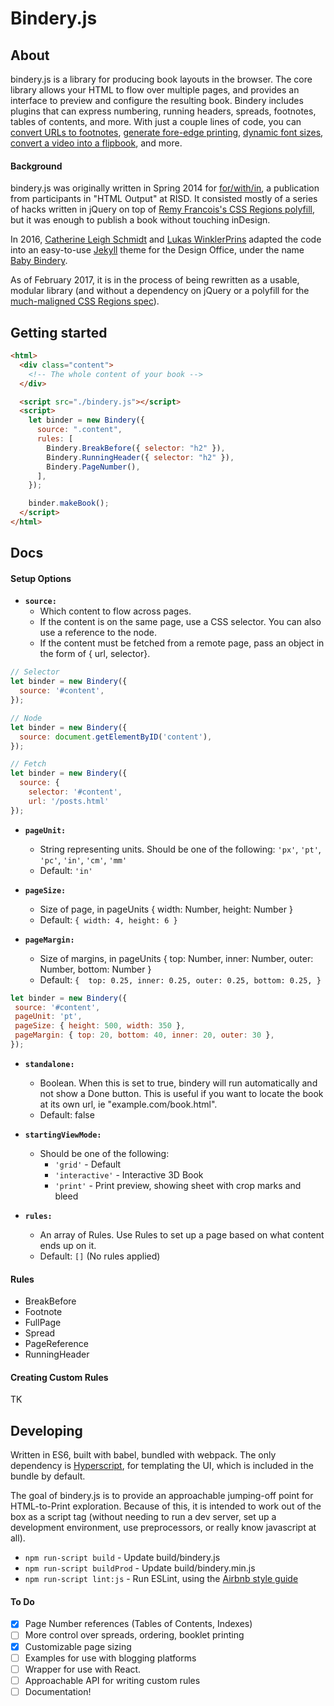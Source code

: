# Bindery.js

## About

bindery.js is a library for producing book layouts in the browser. The core library allows your HTML to flow over multiple pages, and provides an interface to preview and configure the resulting book. Bindery includes plugins that can express numbering, running headers, spreads, footnotes, tables of contents, and more. With just a couple lines of code, you can [convert URLs to footnotes](https://github.com/evnbr/bindery/tree/master/example), [generate fore-edge printing](https://github.com/evnbr/bindery/tree/master/example), [dynamic font sizes](https://github.com/evnbr/bindery/tree/master/example), [convert a video into a flipbook](https://github.com/evnbr/bindery/tree/master/example), and more.

#### Background

bindery.js was originally written in Spring 2014 for [for/with/in](http://htmloutput.risd.gd/),
a publication from participants in "HTML Output" at RISD. It consisted mostly of a series of hacks written in jQuery on top of [Remy Francois's CSS
Regions polyfill](https://github.com/FremyCompany/css-regions-polyfill), but it was enough
to publish a book without touching inDesign.

In 2016, [Catherine Leigh Schmidt](http://cath.land) and [Lukas WinklerPrins](http://ltwp.net) adapted the code into an easy-to-use [Jekyll](https://jekyllrb.com/) theme for
the Design Office, under the name [Baby Bindery](https://github.com/thedesignoffice/babybindery).

As of February 2017, it is in the process of being rewritten as a usable, modular library (and without a dependency on jQuery or a polyfill for the [much-maligned CSS Regions spec](https://alistapart.com/blog/post/css-regions-considered-harmful)).

## Getting started

```html
<html>
  <div class="content">
    <!-- The whole content of your book -->
  </div>

  <script src="./bindery.js"></script>
  <script>
    let binder = new Bindery({
      source: ".content",
      rules: [
        Bindery.BreakBefore({ selector: "h2" }),
        Bindery.RunningHeader({ selector: "h2" }),
        Bindery.PageNumber(),
      ],
    });

    binder.makeBook();
  </script>
</html>

```

## Docs

#### Setup Options
- **`source:`**
  - Which content to flow across pages.
  - If the content is on the same page, use a CSS selector. You can also use a reference to the node.
  - If the content must be fetched from a remote page, pass an object in the form of { url, selector}.
```js
// Selector
let binder = new Bindery({
  source: '#content',
});

// Node
let binder = new Bindery({
  source: document.getElementByID('content'),
});

// Fetch
let binder = new Bindery({
  source: {
    selector: '#content',
    url: '/posts.html'
});
```

  
- **`pageUnit: `**
  - String representing units. Should be one of the following: `'px'`, `'pt'`, `'pc'`, `'in'`, `'cm'`, `'mm'`
  - Default: `'in'`
  
- **`pageSize:`**
  - Size of page, in pageUnits { width: Number, height: Number }
  - Default: `{ width: 4, height: 6 }`
  
- **`pageMargin:`**
  - Size of margins, in pageUnits { top: Number, inner: Number, outer: Number, bottom: Number }
  - Default:  `{  top: 0.25, inner: 0.25, outer: 0.25, bottom: 0.25, }`
  
 ```js
let binder = new Bindery({
  source: '#content',
  pageUnit: 'pt',
  pageSize: { height: 500, width: 350 },
  pageMargin: { top: 20, bottom: 40, inner: 20, outer: 30 },
});
```
 
  
- **`standalone:`**
  - Boolean. When this is set to true, bindery will run automatically and not show a Done button. This is useful if you want to locate the book at its own url, ie "example.com/book.html".
  - Default: false

- **`startingViewMode: `**
  - Should be one of the following:
    - `'grid'` - Default
    - `'interactive'` - Interactive 3D Book
    - `'print'` - Print preview, showing sheet with crop marks and bleed

- **`rules:`**
  - An array of Rules. Use Rules to set up a page based on what content ends up on it. 
  - Default: `[]` (No rules applied)

#### Rules

- BreakBefore
- Footnote
- FullPage
- Spread
- PageReference
- RunningHeader

#### Creating Custom Rules

TK

## Developing

Written in ES6, built with babel, bundled with webpack. The only dependency is [Hyperscript](https://github.com/hyperhype/hyperscript), for templating the UI, which is included in the bundle by default.

The goal of bindery.js is to provide an approachable jumping-off point for HTML-to-Print exploration. Because of this, it is intended to work out of the box as a script tag (without needing to run a dev server, set up a development environment, use preprocessors, or really know javascript at all).

- `npm run-script build` - Update build/bindery.js
- `npm run-script buildProd` - Update build/bindery.min.js
- `npm run-script lint:js` - Run ESLint, using the [Airbnb style guide](https://github.com/airbnb/javascript)

#### To Do

- [x] Page Number references (Tables of Contents, Indexes)
- [ ] More control over spreads, ordering, booklet printing
- [x] Customizable page sizing
- [ ] Examples for use with blogging platforms
- [ ] Wrapper for use with React.
- [ ] Approachable API for writing custom rules
- [ ] Documentation!
